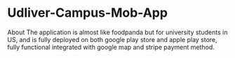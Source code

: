 # Udliver-Campus-Mob-App
About The application is almost like foodpanda but for university students in US, and is fully deployed on both google play store and apple play store, fully functional integrated with google map and stripe payment method.
